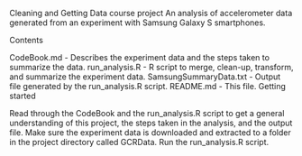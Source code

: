 Cleaning and Getting Data course project
An analysis of accelerometer data generated from an experiment with Samsung Galaxy S smartphones.

Contents

CodeBook.md - Describes the experiment data and the steps taken to summarize the data.
run_analysis.R - R script to merge, clean-up, transform, and summarize the experiment data.
SamsungSummaryData.txt - Output file generated by the run_analysis.R script.
README.md - This file.
Getting started

Read through the CodeBook and the run_analysis.R script to get a general understanding of this project, the steps taken in the analysis, and the output file.
Make sure the experiment data is downloaded and extracted to a folder in the project directory called GCRData.
Run the run_analysis.R script.